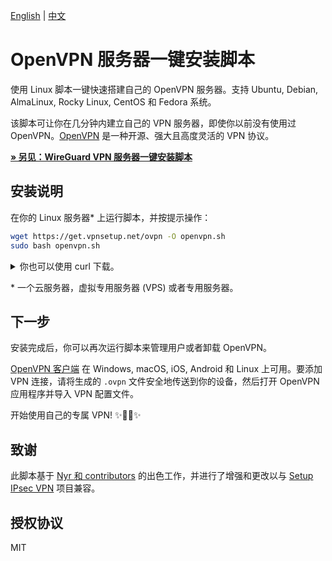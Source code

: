 [English](README.md) | [中文](README-zh.md)

# OpenVPN 服务器一键安装脚本

使用 Linux 脚本一键快速搭建自己的 OpenVPN 服务器。支持 Ubuntu, Debian, AlmaLinux, Rocky Linux, CentOS 和 Fedora 系统。

该脚本可让你在几分钟内建立自己的 VPN 服务器，即使你以前没有使用过 OpenVPN。[OpenVPN](https://openvpn.net/community-resources/reference-manual-for-openvpn-2-4/) 是一种开源、强大且高度灵活的 VPN 协议。

[**&raquo; 另见：WireGuard VPN 服务器一键安装脚本**](https://github.com/hwdsl2/wireguard-install/blob/master/README-zh.md)

## 安装说明

在你的 Linux 服务器\* 上运行脚本，并按提示操作：

```bash
wget https://get.vpnsetup.net/ovpn -O openvpn.sh
sudo bash openvpn.sh
```

<details>
<summary>
你也可以使用 curl 下载。
</summary>

```bash
curl -fL https://get.vpnsetup.net/ovpn -o openvpn.sh
sudo bash openvpn.sh
```

如果无法下载，打开 [openvpn-install.sh](openvpn-install.sh)，然后点击右边的 `Raw` 按钮。按快捷键 `Ctrl/Cmd+A` 全选，`Ctrl/Cmd+C` 复制，然后粘贴到你喜欢的编辑器。
</details>

\* 一个云服务器，虚拟专用服务器 (VPS) 或者专用服务器。

## 下一步

安装完成后，你可以再次运行脚本来管理用户或者卸载 OpenVPN。

[OpenVPN 客户端](https://openvpn.net/vpn-client/) 在 Windows, macOS, iOS, Android 和 Linux 上可用。要添加 VPN 连接，请将生成的 `.ovpn` 文件安全地传送到你的设备，然后打开 OpenVPN 应用程序并导入 VPN 配置文件。

开始使用自己的专属 VPN! :sparkles::tada::rocket::sparkles:

## 致谢

此脚本基于 [Nyr 和 contributors](https://github.com/Nyr/openvpn-install) 的出色工作，并进行了增强和更改以与 [Setup IPsec VPN](https://github.com/hwdsl2/setup-ipsec-vpn) 项目兼容。

## 授权协议

MIT
